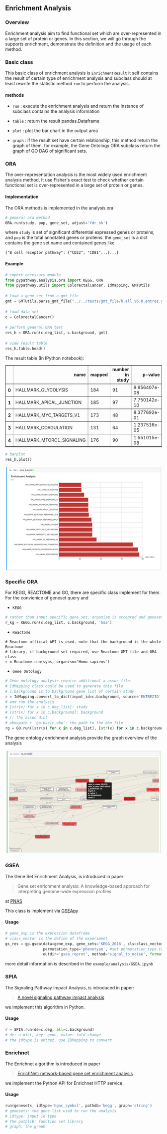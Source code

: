 ## Enrichment Analysis

### Overview
Enrichment analysis aim to find functional set which are over-represented in 
a large set of protein or genes. In this section, we will go through the supports
enrichment, demonstrate the definition and the usage of each method. 

### Basic class
This basic class of enrichment analysis is `EnrichmentResult` it self contains the 
 result of certain type of enrichment analysis and subclass should at least
 rewrite the statistic method `run` to perform the analysis.
 
#### methods
* `run` : execute the enrichment analysis and return the instance of subclass contains
the analysis information

* `table` : return the result pandas.Dataframe

* `plot` : plot the bar chart in the output area

* `graph` : if the result set have certain relationship, this method return the graph of them.
for example, the Gene Ontology ORA subclass return the graph of GO DAG of significant sets.

### ORA
The over-representation analysis is the most widely used enrichment analysis method, It use
Fisher's exact test to check whether certain functional set is over-represented in a large set
of protein or genes.

#### Implementation
The ORA methods is implemented in the analysis.ora
```python
# general ora method
ORA.run(study, pop, gene_set, adjust='fdr_bh')    
```
where `study` is set of significant differential expressed genes or proteins,
 and `pop` is the total annotated genes or proteins. the `gene_set` is a dict contains
the gene set name and contained genes like 
```
{"B cell receptor pathway": {"CD22", "CD81"...}...}
```
#### Example
```python
# import necessary module
from pypathway.analysis.ora import KEGG, ORA
from pypathway.utils import ColorectalCancer, IdMapping, GMTUtils

# load a gene_set from a gmt file
gmt = GMTUtils.parse_gmt_file("../../tests/gmt_file/h.all.v6.0.entrez.gmt")

# load data set
c = ColorectalCancer()

# perform general ORA test
res_h = ORA.run(c.deg_list, c.background, gmt)

# view result table
res_h.table.head()
```
The result table (In IPython notebook):

<table border="1" class="dataframe">
  <thead>
    <tr style="text-align: right;">
      <th></th>
      <th>name</th>
      <th>mapped</th>
      <th>number in study</th>
      <th>p-value</th>
      <th>fdr</th>
    </tr>
  </thead>
  <tbody>
    <tr>
      <th>0</th>
      <td>HALLMARK_GLYCOLYSIS</td>
      <td>184</td>
      <td>91</td>
      <td>9.956407e-08</td>
      <td>3.555860e-07</td>
    </tr>
    <tr>
      <th>1</th>
      <td>HALLMARK_APICAL_JUNCTION</td>
      <td>185</td>
      <td>97</td>
      <td>7.750142e-10</td>
      <td>3.748583e-09</td>
    </tr>
    <tr>
      <th>2</th>
      <td>HALLMARK_MYC_TARGETS_V1</td>
      <td>173</td>
      <td>48</td>
      <td>8.377692e-01</td>
      <td>9.106187e-01</td>
    </tr>
    <tr>
      <th>3</th>
      <td>HALLMARK_COAGULATION</td>
      <td>131</td>
      <td>64</td>
      <td>1.237516e-05</td>
      <td>3.093790e-05</td>
    </tr>
    <tr>
      <th>4</th>
      <td>HALLMARK_MTORC1_SIGNALING</td>
      <td>176</td>
      <td>90</td>
      <td>1.551015e-08</td>
      <td>5.965443e-08</td>
    </tr>
  </tbody>
</table>

```python
# barplot
res_h.plot()
```
![](images/enrichment/enrichment_general_ora.png)

### Specific ORA
For KEGG, REACTOME and GO, there are specific class implement for them. For the convienice of geneset query and 

* `KEGG` 
```python
# rather than input specific gene set, organism is accepted and geneset will be retrieved.
r_kg = KEGG.run(c.deg_list, c.background, 'hsa')
```

* `Reactome`
```
# Reactome official API is used. note that the background is the whole Reactome
# library, if background set required, use Reactome GMT file and ORA class 
r = Reactome.run(sybs, organism='Homo sapiens')
```

* `Gene Ontology`
```python
# Gene ontology analysis require additional a assoc file.
# IdMapping class could be used to generate this file
# c.background is to background gene list of certain study
r = IdMapping.convert_to_dict(input_id=c.background, source='ENTREZID', target="GO", organism='hsa')
# and run the analysis
# [str(x) for x in c.deg_list]: study
# [str(x) for x in c.background]: background
# r: the assoc dict
# obo=path + 'go-basic.obo': the path to the obo file
rg = GO.run([str(x) for x in c.deg_list], [str(x) for x in c.background], r, obo=path + 'go-basic.obo')
```

The gene ontology enrichment analysis provide the graph overview of the analysis

![](images/enrichment/go_graph_plot.png)

### GSEA
The Gene Set Enrichment Analysis, is introduced in paper:
> Gene set enrichment analysis: A knowledge-based approach for interpreting genome-wide expression profiles

at [PNAS](http://www.pnas.org/content/102/43/15545.short)

This class is implement via [GSEApy](https://github.com/BioNinja/GSEApy)

#### Usage

```python
# gene_exp is the expression dataframe
# class_vector is the define of the experiment
gs_res = gp.gsea(data=gene_exp, gene_sets='KEGG_2016', cls=class_vector, 
                 permutation_type='phenotype', #set permutation_type to phenotype when 
                 outdir='gsea_reprot', method='signal_to_noise', format='png')
```
more detail information is described in the `example/analysis/GSEA.ipynb`

### SPIA

The Signaling Pathway Impact Analysis, is introduced in paper:
> [A novel signaling pathway impact analysis](https://academic.oup.com/bioinformatics/article/25/1/75/302846/A-novel-signaling-pathway-impact-analysis#)

we implement this algorithm in Python.

#### Usage

```python
r = SPIA.run(de=c.deg, all=c.background)
# de: a dict, key: gene, value: fold-change
# the idtype is entrez. use IDMapping to convert
```

### Enrichnet

The Enrichnet algorithm is introduced in paper
> [EnrichNet: network-based gene set enrichment analysis](https://academic.oup.com/bioinformatics/article/28/18/i451/247049/EnrichNet-network-based-gene-set-enrichment)

we implement the Python API for Enrichnet HTTP service.

#### Usage

```python
run(genesets, idtype='hgnc_symbol', pathdb='kegg', graph='string')
# genesets: the gene list used to run the analysis
# idtype: input id type
# the pathlib: function set library
# graph: the graph 
```

